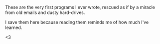 These are the very first programs I ever wrote, rescued as if by a miracle
from old emails and dusty hard-drives.

I save them here because reading them reminds me of how much I've learned.

<3
